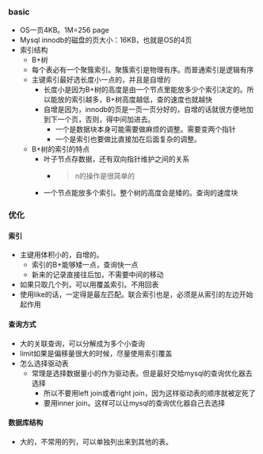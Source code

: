 ### basic
* OS一页4KB。1M=256 page
* Mysql innodb的磁盘的页大小：16KB，也就是OS的4页
* 索引结构
    * B+树
    * 每个表必有一个聚簇索引。聚簇索引是物理有序。而普通索引是逻辑有序
    * 主键索引最好选长度小一点的，并且是自增的
        * 长度小是因为B+树的高度是由一个节点里能放多少个索引决定的。所以能放的索引越多，B+树高度越低，查的速度也就越快
        * 自增是因为，innodb的页是一页一页分好的，自增的话就很方便地加到下一个页，否则，得中间加进去。
            * 一个是数据块本身可能需要做麻烦的调整。需要变两个指针
            * 一个是索引也要做比直接加在后面复杂的调整。
    * B+树的索引的特点
        * 叶子节点存数据，还有双向指针维护之间的关系
            * >n的操作是很简单的
        * 一个节点能放多个索引。整个树的高度会是矮的。查询的速度块    
        

### 优化
#### 索引
* 主键用体积小的，自增的。
    * 索引的B+能够矮一点，查询快一点
    * 新来的记录直接往后加，不需要中间的移动
* 如果只取几个列，可以用覆盖索引。不用回表  
* 使用like的话，一定得是最左匹配。联合索引也是，必须是从索引的左边开始起作用

#### 查询方式
* 大的关联查询，可以分解成为多个小查询
* limit如果是偏移量很大的时候，尽量使用索引覆盖
* 怎么选择驱动表
    * 常理是选择数据量小的作为驱动表。但是最好交给mysql的查询优化器去选择
        * 所以不要用left join或者right join，因为这样驱动表的顺序就被定死了
        * 要用inner join。这样可以让mysql的查询优化器自己去选择

#### 数据库结构
* 大的，不常用的列，可以单独列出来到其他的表。  
